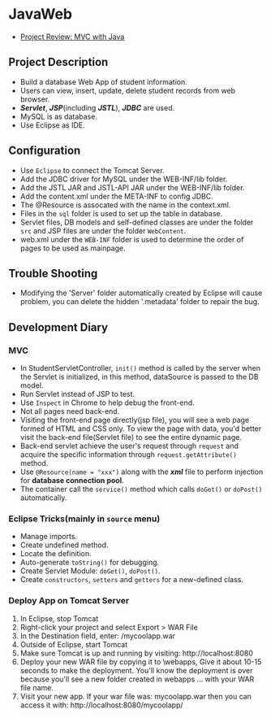 # JavaWeb
- [Project Review: MVC with Java](https://ericgao888.github.io/2019/05/29/JavaMVC/)


## Project Description
- Build a database Web App of student information.
- Users can view, insert, update, delete student records from web browser.
- ***Servlet***, ***JSP***(including ***JSTL***), ***JDBC*** are used.
- MySQL is as database.
- Use Eclipse as IDE.

## Configuration
- Use `Eclipse` to connect the Tomcat Server.
- Add the JDBC driver for MySQL under the WEB-INF/lib folder.
- Add the JSTL JAR and JSTL-API JAR under the WEB-INF/lib folder.
- Add the content.xml under the META-INF to config JDBC.
- The @Resource is assocated with the name in the context.xml.
- Files in the ```sql``` folder is used to set up the table in database.
- Servlet files, DB models and self-defined classes are under the folder `src` and JSP files are under the folder `WebContent`.
- web.xml under the `WEB-INF` folder is used to determine the order of pages to be used as mainpage.
 
## Trouble Shooting
- Modifying the 'Server' folder automatically created by Eclipse will cause problem, you can delete the hidden '.metadata' folder to repair the bug.

## Development Diary

### MVC
- In StudentServletController, ```init()``` method is called by the server when the Servlet is initialized, in this method, dataSource is passed to the DB model. 
- Run Servlet instead of JSP to test.
- Use ```Inspect``` in Chrome to help debug the front-end.
- Not all pages need back-end.
- Visiting the front-end page directly(jsp file), you will see a web page formed of HTML and CSS only. To view the page with data, you'd better visit the back-end file(Servlet file) to see the entire dynamic page.
- Back-end servlet achieve the user's request through ```request``` and acquire the specific information through ```request.getAttribute()``` method.
- Use ```@Resource(name = "xxx")``` along with the ***xml*** file to perform injection for **database connection pool**.
- The container call the ```service()``` method which calls ```doGet()``` or ```doPost()``` automatically.

### Eclipse Tricks(mainly in `source` menu)
- Manage imports.
- Create undefined method.
- Locate the definition.
- Auto-generate ```toString()``` for debugging.
- Create Servlet Module: `doGet()`, `doPost()`.
- Create `constructors`, `setters` and `getters` for a new-defined class. 


### Deploy App on Tomcat Server
1. In Eclipse, stop Tomcat
2. Right-click your project and select Export > WAR File
3. In the Destination field, enter: <any-directory>/mycoolapp.war
4. Outside of Eclipse, start Tomcat
5. Make sure Tomcat is up and running by visiting: http://localhost:8080
6. Deploy your new WAR file by copying it to <tomcat-install-directory>\webapps, Give it about 10-15 seconds to make the deployment. You'll know the deployment is over because you'll see a new folder created in webapps ... with your WAR file name.
7. Visit your new app. If your war file was: mycoolapp.war then you can access it with:  http://localhost:8080/mycoolapp/
